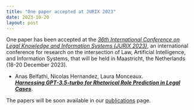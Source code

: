 ```yaml
---
title: "One paper accepted at JURIX 2023"
date: 2023-10-20
layout: post
---
```


One paper has been accepted at the *[36th International Conference on Legal Knowledge and Information Systems (JURIX 2023)](https://jurix23.maastrichtlawtech.eu/)*, an international conference for research on the intersection of Law, Artificial Intelligence, and Information Systems, that will be held in Maastricht, the Netherlands (18-20 December 2023).

- Anas Belfathi, Nicolas Hernandez, Laura Monceaux.<br />
*[**Harnessing GPT-3.5-turbo for Rhetorical Role Prediction in Legal Cases**](https://theses.hal.science/EC-NANTES/hal-04264675v1)*.

The papers will be soon available in our [publications](/publications.html) page.
